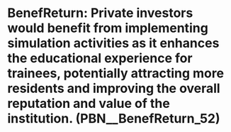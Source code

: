 # BenefReturn: __Private investors would benefit from implementing simulation activities as it enhances the educational experience for trainees, potentially attracting more residents and improving the overall reputation and value of the institution.__ (PBN__BenefReturn_52)

